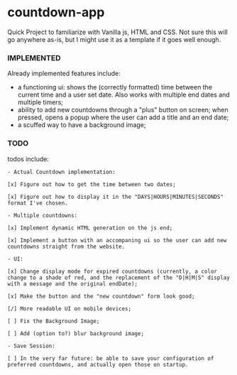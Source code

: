# countdown-app
Quick Project to familiarize with Vanilla js, HTML and CSS. Not sure this will go anywhere as-is, but I might use it as a template if it goes well enough.

### IMPLEMENTED
Already implemented features include: 
 - a functioning ui: shows the (correctly formatted) time between the current time and a user set date. Also works with multiple end dates and multiple timers;
 - ability to add new countdowns through a "plus" button on screen; when pressed, opens a popup where the user can add a title and an end date;
 - a scuffed way to have a background image;

### TODO

todos include: 

	- Actual Countdown implementation: 

	[x] Figure out how to get the time between two dates;

	[x] Figure out how to display it in the "DAYS|HOURS|MINUTES|SECONDS" format I've chosen.

	- Multiple countdowns:

	[x] Implement dynamic HTML generation on the js end;
	
	[x] Implement a button with an accompaning ui so the user can add new countdowns straight from the website.

	- UI: 

	[x] Change display mode for expired countdowns (currently, a color change to a shade of red, and the replacement of the "D|H|M|S" display with a message and the original endDate);

	[x] Make the button and the "new countdown" form look good;

	[/] More readable UI on mobile devices;

	[ ] Fix the Background Image;

	[ ] Add (option to?) blur background image;

	- Save Session: 

	[ ] In the very far future: be able to save your configuration of preferred countdowns, and actually open those on startup. 